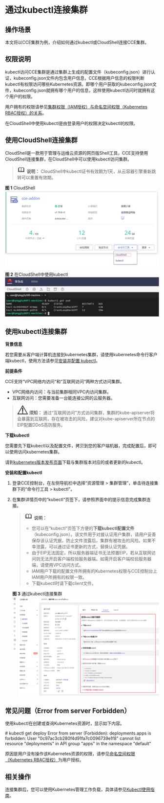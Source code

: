 # 通过kubectl连接集群<a name="cce_01_0107"></a>

## 操作场景<a name="section14234115144"></a>

本文将以CCE集群为例，介绍如何通过kubectl或CloudShell连接CCE集群。

## 权限说明<a name="section17352373317"></a>

kubectl访问CCE集群是通过集群上生成的配置文件（kubeconfig.json）进行认证，kubeconfig.json文件内包含用户信息，CCE根据用户信息的权限判断kubectl有权限访问哪些Kubernetes资源。即哪个用户获取的kubeconfig.json文件，kubeconfig.json就拥有哪个用户的信息，这样使用kubectl访问时就拥有这个用户的权限。

用户拥有的权限请参见[集群权限（IAM授权）与命名空间权限（Kubernetes RBAC授权）的关系](CCE权限概述.md#section1464135853519)。

在CloudShell中使用kubectl是由登录用户的权限决定kubectl的权限。

## 使用CloudShell连接集群<a name="section165852057101615"></a>

CloudShell是一款用于管理与运维云资源的网页版Shell工具，CCE支持使用CloudShell连接集群，在CloudShell中可以使用kubectl访问集群。

>![](public_sys-resources/icon-note.gif) **说明：** 
>CloudShell中kubectl证书有效期为1天，从云容器引擎重新跳转可以重置有效期。

**图 1**  CloudShell<a name="fig143888334518"></a>  
![](figures/CloudShell.png "CloudShell")

**图 2**  在CloudShell中使用kubectl<a name="fig1324619441512"></a>  
![](figures/在CloudShell中使用kubectl.png "在CloudShell中使用kubectl")

## 使用kubectl连接集群<a name="section37321625113110"></a>

**背景信息**

若您需要从客户端计算机连接到kubernetes集群，请使用kubernetes命令行客户端kubectl，使用方法请参见[安装并配置 kubectl](https://kubernetes.io/docs/tasks/tools/)。

**前提条件**

CCE支持“VPC网络内访问“和“互联网访问“两种方式访问集群。

-   VPC网络内访问：与当前集群相同VPC内访问集群。
-   互联网访问：您需要准备一台能连接公网的云服务器。

>![](public_sys-resources/icon-notice.gif) **须知：** 
>通过“互联网访问”方式访问集群，集群的kube-apiserver将会暴露到互联网，存在被攻击的风险，建议对kube-apiserver所在节点的EIP配置DDoS高防服务。

**下载kubectl**

您需要先下载kubectl以及配置文件，拷贝到您的客户端机器，完成配置后，即可以使用访问kubernetes集群。

请到[kubernetes版本发布页面](https://github.com/kubernetes/kubernetes/blob/master/CHANGELOG/README.md)下载与集群版本对应的或者更新的kubectl。

**安装和配置kubectl**

1.  登录CCE控制台，在左侧导航栏中选择“资源管理 \> 集群管理”，单击待连接集群下的“命令行工具 \>  kubectl”。
2.  在集群详情页中的“kubectl“页签下，请参照界面中的提示信息完成集群连接。

    >![](public_sys-resources/icon-note.gif) **说明：** 
    >-   您可以在“kubectl“页签下方便的**下载kubectl配置文件**（kubeconfig.json）。该文件用于对接认证用户集群，请用户妥善保存该认证凭据，防止文件泄露后，集群有被攻击的风险。如果不幸泄露，可以通过证书更新的方式，替换认证凭据。
    >-   由于EIP无法固定，所以服务器端证书无法预置EIP，若从互联网访问则无法开启客户端校验服务器端。如需开启客户端校验服务器端，请使用VPC访问方式。
    >-   IAM用户下载的配置文件所拥有的Kubernetes权限与CCE控制台上IAM用户所拥有的权限一致。
    >-   下载kubectl时请下载client文件。

    **图 3**  通过kubectl连接集群<a name="fig1366811551535"></a>  
    ![](figures/通过kubectl连接集群.png "通过kubectl连接集群")


## 常见问题（Error from server Forbidden）<a name="section1628510591883"></a>

使用kubectl在创建或查询Kubernetes资源时，显示如下内容。

\# kubectl get deploy Error from server \(Forbidden\): deployments.apps is forbidden: User "0c97ac3cb280f4d91fa7c0096739e1f8" cannot list resource "deployments" in API group "apps" in the namespace "default"

原因是用户没有操作该Kubernetes资源的权限，请参见[命名空间权限（Kubernetes RBAC授权）](命名空间权限（Kubernetes-RBAC授权）.md)为用户授权。

## 相关操作<a name="section422912118536"></a>

连接集群后，您可以使用Kubernetes管理工作负载，具体请参见[Kubectl使用指南](Kubectl使用指南.md)。

